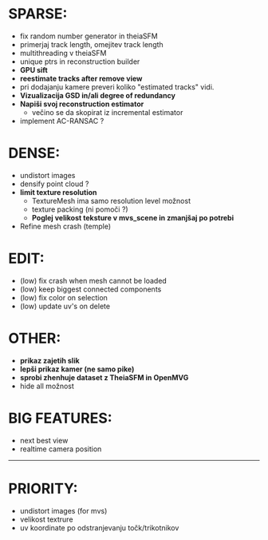 
# SPARSE:
- fix random number generator in theiaSFM
- primerjaj track length, omejitev track length
- multithreading v theiaSFM
- unique ptrs in reconstruction builder
- **GPU sift**
- **reestimate tracks after remove view**
- pri dodajanju kamere preveri koliko "estimated tracks" vidi.
- **Vizualizacija GSD in/ali degree of redundancy**
- **Napiši svoj reconstruction estimator**
    - večino se da skopirat iz incremental estimator
- implement AC-RANSAC ?

# DENSE:
- undistort images
- densify point cloud ?
- **limit texture resolution**
    - TextureMesh ima samo resolution level možnost
    - texture packing (ni pomoči ?)
    - **Poglej velikost teksture v mvs_scene in zmanjšaj po potrebi**
- Refine mesh crash (temple)

# EDIT:
- (low) fix crash when mesh cannot be loaded
- (low) keep biggest connected components
- (low) fix color on selection
- (low) update uv's on delete

# OTHER:
- **prikaz zajetih slik**
- **lepši prikaz kamer (ne samo pike)**
- **sprobi zhenhuje dataset z TheiaSFM in OpenMVG**
- hide all možnost

# BIG FEATURES:
- next best view
- realtime camera position

--------------------------------------------------
# PRIORITY:
- undistort images (for mvs)
- velikost textrure
- uv koordinate po odstranjevanju točk/trikotnikov